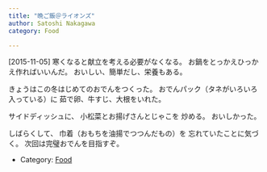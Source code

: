 ```yaml
---
title: "晩ご飯＠ライオンズ"
author: Satoshi Nakagawa
category: Food

---
```


[2015-11-05]  寒くなると献立を考える必要がなくなる。
お鍋をとっかえひっかえ作ればいいんだ。
おいしい、簡単だし、栄養もある。

 きょうはこの冬はじめてのおでんをつくった。
おでんパック（タネがいろいろ入っている）に
茹で卵、牛すじ、大根をいれた。

 サイドディッシュに、
小松菜とお揚げさんとじゃこを
炒める。
おいしかった。

<!--more-->

 しばらくして、
巾着（おもちを油揚でつつんだもの）を
忘れていたことに気づく。
次回は完璧おでんを目指すぞ。

- Category: [Food](categories.html#Food)

